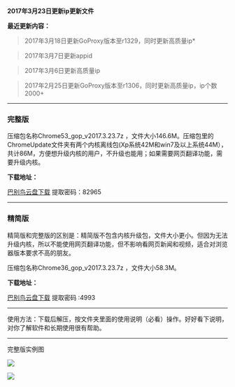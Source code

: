**2017年3月23日更新ip更新文件**


**最近更新内容：**

> 2017年3月18日更新GoProxy版本至r1329，同时更新高质量ip*

> 2017年3月7日更新appid

> 2017年3月6日更新高质量ip

> 2017年2月25日更新GoProxy版本至r1306，同时更新高质量ip，ip个数2000+


***

### 完整版

压缩包名称Chrome53_gop_v2017.3.23.7z ，文件大小146.6M。压缩包里的ChromeUpdate文件夹有两个内核离线包(Xp系统42M和win7及以上系统44M），共计86M，方便想升级内核的用户，不升级也能用；如果需要网页翻译功能，需要升级内核。

**下载地址：**

[巴别鸟云盘下载](http://www.babel.cc/share.do?s=8760038674563672) 提取密码：82965

***
### 精简版

精简版和完整版的区别是：精简版不包含内核升级包，文件大小更小。但因为无法升级内核，所以不能使用网页翻译功能，但不影响看网页新闻和视频，适合对浏览器版本要求不高的朋友。

压缩包名称Chrome36_gop_v2017.3.23.7z ，文件大小58.3M。

**下载地址：**

[巴别鸟云盘下载](http://www.babel.cc/share.do?s=6676993195411605) 提取密码 :4993


***

使用方法：下载后解压，按文件夹里面的使用说明（必看）操作。好好看下说明，对你了解软件和长期使用很有帮助。

***
完整版实例图

![](https://raw.githubusercontent.com/Alvin9999/pac2/master/goagent综合版使用1.png)

![](https://raw.githubusercontent.com/Alvin9999/pac2/master/GOP1.png)
